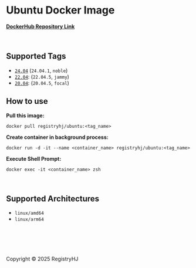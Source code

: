 # Ubuntu Docker Image

[**DockerHub Repository Link**](https://hub.docker.com/repository/docker/registryhj/ubuntu/general)

<br />

## Supported Tags

- [`24.04`](https://hub.docker.com/repository/docker/registryhj/ubuntu/tags/24.04/sha256-66cf001708ca2470b672dd93622e5e5eb71451e445adfe1b6e103fea39ea51b8) (`24.04.1`, `noble`)
- [`22.04`](https://hub.docker.com/repository/docker/registryhj/ubuntu/tags/22.04/sha256-fba2ac169c936e51e218dce9c967e0250bab5d86dcf915a3e13c112c1b06b7a2): (`22.04.5`, `jammy`)
- [`20.04`](https://hub.docker.com/repository/docker/registryhj/ubuntu/tags/20.04/sha256-15305374f54c68b6e7b31e341b31c2444b2dd111cf831a0febca6669a00d09b6): (`20.04.5`, `focal`)

## How to use

**Pull this image:**

```
docker pull registryhj/ubuntu:<tag_name>
```

**Create container in background process:**

```
docker run -d -it --name <container_name> registryhj/ubuntu:<tag_name>
```

**Execute Shell Prompt:**

```
docker exec -it <container_name> zsh
```

<br />

## Supported Architectures

- `linux/amd64`
- `linux/arm64`

# <br />

Copyright © 2025 RegistryHJ
